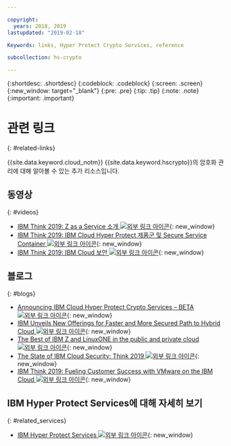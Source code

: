 ```yaml
---

copyright:
  years: 2018, 2019
lastupdated: "2019-02-18"

Keywords: links, Hyper Protect Crypto Services, reference

subcollection: hs-crypto

---
```


{:shortdesc: .shortdesc}
{:codeblock: .codeblock}
{:screen: .screen}
{:new_window: target="_blank"}
{:pre: .pre}
{:tip: .tip}
{:note: .note}
{:important: .important}

# 관련 링크
{: #related-links}

{{site.data.keyword.cloud_notm}} {{site.data.keyword.hscrypto}}의 암호화 관리에 대해 알아볼 수 있는 추가 리소스입니다.

## 동영상
{: #videos}

- [IBM Think 2019: Z as a Service 소개 ![외부 링크 아이콘](../../icons/launch-glyph.svg "외부 링크 아이콘")](https://www.ibm.com/events/think/watch/replay/120157283/){: new_window}
- [IBM Think 2019: IBM Cloud Hyper Protect 제품군 및 Secure Service Container ![외부 링크 아이콘](../../icons/launch-glyph.svg "외부 링크 아이콘")](https://www.ibm.com/events/think/watch/replay/120171746/){: new_window}
- [IBM Think 2019: IBM Cloud 보안 ![외부 링크 아이콘](../../icons/launch-glyph.svg "외부 링크 아이콘")](https://www.ibm.com/events/think/watch/replay/120118486/){: new_window}

## 블로그
{: #blogs}

- [Announcing IBM Cloud Hyper Protect Crypto Services – BETA ![외부 링크 아이콘](../../icons/launch-glyph.svg "외부 링크 아이콘")](https://www.ibm.com/blogs/bluemix/2019/01/announcing-ibm-cloud-hyper-protect-crypto-services-beta/){: new_window}
- [IBM Unveils New Offerings for Faster and More Secured Path to Hybrid Cloud ![외부 링크 아이콘](../../icons/launch-glyph.svg "외부 링크 아이콘")](https://newsroom.ibm.com/2019-02-12-IBM-Unveils-New-Offerings-for-Faster-and-More-Secured-Path-to-Hybrid-Cloud){: new_window}
- [The Best of IBM Z and LinuxONE in the public and private cloud ![외부 링크 아이콘](../../icons/launch-glyph.svg "외부 링크 아이콘")](https://www.ibm.com/blogs/systems/the-best-of-ibm-z-and-linuxone-in-the-public-and-private-cloud/){: new_window}
- [The State of IBM Cloud Security: Think 2019 ![외부 링크 아이콘](../../icons/launch-glyph.svg "외부 링크 아이콘")](https://www.ibm.com/blogs/bluemix/2019/02/cloud-security-right/){: new_window}
- [IBM Think 2019: Fueling Customer Success with VMware on the IBM Cloud ![외부 링크 아이콘](../../icons/launch-glyph.svg "외부 링크 아이콘")](https://www.ibm.com/blogs/bluemix/2019/02/security-innovation-and-choice-for-vmware-on-ibm-cloud/){: new_window}

## IBM Hyper Protect Services에 대해 자세히 보기
{: #related_services}

- [IBM Hyper Protect Services ![외부 링크 아이콘](../../icons/launch-glyph.svg "외부 링크 아이콘")](https://www.ibm.com/cloud/hyper-protect-services){: new_window}
